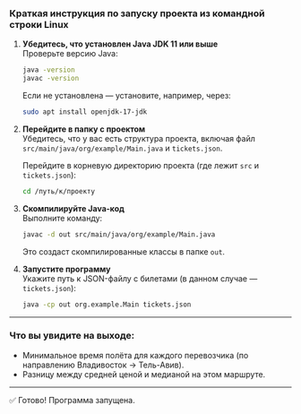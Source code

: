 ### Краткая инструкция по запуску проекта из командной строки Linux

1. **Убедитесь, что установлен Java JDK 11 или выше**  
   Проверьте версию Java:
   ```bash
   java -version
   javac -version
   ```
   Если не установлена — установите, например, через:
   ```bash
   sudo apt install openjdk-17-jdk
   ```

2. **Перейдите в папку с проектом**  
   Убедитесь, что у вас есть структура проекта, включая файл `src/main/java/org/example/Main.java` и `tickets.json`.

   Перейдите в корневую директорию проекта (где лежит `src` и `tickets.json`):
   ```bash
   cd /путь/к/проекту
   ```

3. **Скомпилируйте Java-код**  
   Выполните команду:
   ```bash
   javac -d out src/main/java/org/example/Main.java
   ```
   Это создаст скомпилированные классы в папке `out`.

4. **Запустите программу**  
   Укажите путь к JSON-файлу с билетами (в данном случае — `tickets.json`):
   ```bash
   java -cp out org.example.Main tickets.json
   ```

---

### Что вы увидите на выходе:
- Минимальное время полёта для каждого перевозчика (по направлению Владивосток → Тель-Авив).
- Разницу между средней ценой и медианой на этом маршруте.

---

✅ Готово! Программа запущена.